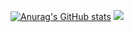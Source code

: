 [![Anurag's GitHub stats](https://github-readme-stats.vercel.app/api?username=eskinderit)](https://github.com/anuraghazra/github-readme-stats)
<img src="https://github-readme-stats.vercel.app/api/top-langs?username=eskinderit&layout=compact"/>
